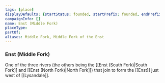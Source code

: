 ```yaml
---
tags: [place]
displayDefaults: {startStatus: founded, startPrefix: founded, endPrefix: destroyed, endStatus: destroyed}
campaignInfo: []
name: Enst (Middle Fork)
placeType:
partOf:
aliases: Middle Fork, Middle Fork of the Enst
---
```


### Enst (Middle Fork)
One of the three rivers (the others being the [[Enst (South Fork)|South Fork]] and [[Enst (North Fork)|North Fork]]) that join to form the [[Enst]] just west of [[Lysandale]].